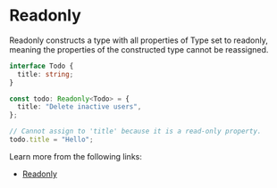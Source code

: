 # Readonly

Readonly constructs a type with all properties of Type set to readonly, meaning the properties of the constructed type cannot be reassigned.

```typescript
interface Todo {
  title: string;
}

const todo: Readonly<Todo> = {
  title: "Delete inactive users",
};

// Cannot assign to 'title' because it is a read-only property.
todo.title = "Hello";
```

Learn more from the following links:

- [Readonly<Type>](https://www.typescriptlang.org/docs/handbook/utility-types.html#readonlytype)